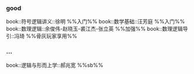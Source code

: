 
### good
book::符号逻辑讲义::徐明 %%入门%%
book::数学基础::汪芳庭 %%入门%%
book::数理逻辑::余俊伟-赵晓玉-裘江杰-张立英 %%加强%%
book::数理逻辑导引::冯琦 %%骨灰玩家享用%%


### ...
book::逻辑与形而上学::郝兆宽 %%sb%%
